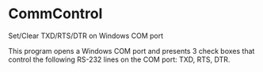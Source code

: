 # CommControl
Set/Clear TXD/RTS/DTR on Windows COM port

This program opens a Windows COM port and presents 3 check boxes that control the following RS-232 lines on the COM port: TXD, RTS, DTR.

